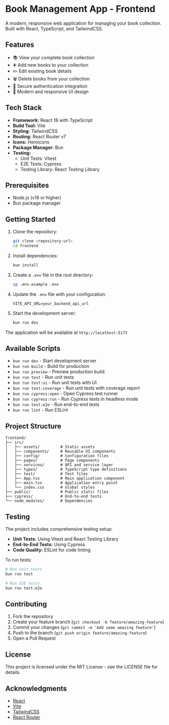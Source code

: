 # Book Management App - Frontend

A modern, responsive web application for managing your book collection. Built with React, TypeScript, and TailwindCSS.

## Features

- 📚 View your complete book collection
- ➕ Add new books to your collection
- ✏️ Edit existing book details
- 🗑️ Delete books from your collection
- 🔐 Secure authentication integration
- 🎨 Modern and responsive UI design

## Tech Stack

- **Framework:** React 18 with TypeScript
- **Build Tool:** Vite
- **Styling:** TailwindCSS
- **Routing:** React Router v7
- **Icons:** Heroicons
- **Package Manager:** Bun
- **Testing:**
  - Unit Tests: Vitest
  - E2E Tests: Cypress
  - Testing Library: React Testing Library

## Prerequisites

- Node.js (v18 or higher)
- Bun package manager

## Getting Started

1. Clone the repository:
   ```bash
   git clone <repository-url>
   cd frontend
   ```

2. Install dependencies:
   ```bash
   bun install
   ```

3. Create a `.env` file in the root directory:
   ```bash
   cp .env.example .env
   ```

4. Update the `.env` file with your configuration:
   ```
   VITE_API_URL=your_backend_api_url
   ```

5. Start the development server:
   ```bash
   bun run dev
   ```

The application will be available at `http://localhost:5173`

## Available Scripts

- `bun run dev` - Start development server
- `bun run build` - Build for production
- `bun run preview` - Preview production build
- `bun run test` - Run unit tests
- `bun run test:ui` - Run unit tests with UI
- `bun run test:coverage` - Run unit tests with coverage report
- `bun run cypress:open` - Open Cypress test runner
- `bun run cypress:run` - Run Cypress tests in headless mode
- `bun run test:e2e` - Run end-to-end tests
- `bun run lint` - Run ESLint

## Project Structure

```
frontend/
├── src/
│   ├── assets/         # Static assets
│   ├── components/     # Reusable UI components
│   ├── config/         # Configuration files
│   ├── pages/          # Page components
│   ├── services/       # API and service layer
│   ├── types/          # TypeScript type definitions
│   ├── test/           # Test files
│   ├── App.tsx         # Main application component
│   ├── main.tsx        # Application entry point
│   └── index.css       # Global styles
├── public/             # Public static files
├── cypress/            # End-to-end tests
└── node_modules/       # Dependencies
```

## Testing

The project includes comprehensive testing setup:

- **Unit Tests:** Using Vitest and React Testing Library
- **End-to-End Tests:** Using Cypress
- **Code Quality:** ESLint for code linting

To run tests:
```bash
# Run unit tests
bun run test

# Run E2E tests
bun run test:e2e
```

## Contributing

1. Fork the repository
2. Create your feature branch (`git checkout -b feature/amazing-feature`)
3. Commit your changes (`git commit -m 'Add some amazing feature'`)
4. Push to the branch (`git push origin feature/amazing-feature`)
5. Open a Pull Request

## License

This project is licensed under the MIT License - see the LICENSE file for details.

## Acknowledgments

- [React](https://reactjs.org/)
- [Vite](https://vitejs.dev/)
- [TailwindCSS](https://tailwindcss.com/)
- [React Router](https://reactrouter.com/) 